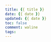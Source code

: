 ```yaml
---
title: {{ title }}
date: {{ date }}
updated: {{ date }}
toc: false
comment: waline
tags:
---
```


<!--more-->


